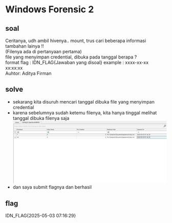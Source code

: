 # Windows Forensic 2
## soal
Ceritanya, udh ambil hivenya.. mount, trus cari beberapa informasi tambahan lainya !! \
(Filenya ada di pertanyaan pertama) \
file yang menyimpan credential, dibuka pada tanggal berapa ? \
format flag : IDN_FLAG{Jawaban yang disoal} example : xxxx-xx-xx xx:xx:xx \
Auhtor: Aditya Firman

## solve
- sekarang kita disuruh mencari tanggal dibuka file yang menyimpan credential
- karena sebelumnya sudah ketemu filenya, kita hanya tinggal melihat tanggal dibuka filenya saja
  ![alt text](<images/Windows Forensic 2/image.png>)
- dan saya submit flagnya dan berhasil

## flag
IDN_FLAG{2025-05-03 07:16:29}